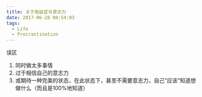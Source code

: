 ```yaml
---
title: 关于拖延症与意志力
date: 2017-06-28 00:54:03
tags:
  - Life
  - Procrastination
---
```


误区

1. 同时做太多事情
2. 过于相信自己的意志力
3. 或期待一种完美的状态，在此状态下，甚至不需要意志力，自己”应该“知道想做什么（而且是100%地知道）
